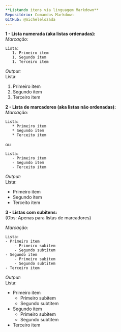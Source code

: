 ```yaml
---  
**Listando itens via linguagem Markdown**  
Repositório: Comandos Markdown  
GitHub: @michelelozada  
---   
```


**1 - Lista numerada (aka listas ordenadas):**  
*Marcação:*  
```
Lista:
   1. Primeiro item 
   1. Segundo item 
   1. Terceiro item 
```

*Output:*  
Lista:
   1. Primeiro item 
   2. Segundo item 
   3. Terceiro item    
   
   
**2 - Lista de marcadores (aka listas não ordenadas):**  
*Marcação:*  
```
Lista:
   * Primeiro item 
   * Segundo item
   * Terceito item
```
ou

```
Lista:
   - Primeiro item 
   - Segundo item
   - Terceito item
```

*Output:*  
Lista:
   * Primeiro item 
   * Segundo item
   * Terceito item
   

**3 - Listas com subitens:**  
(Obs: Apenas para listas de marcadores)  

*Marcação:*  
```
Lista:
- Primeiro item 
	- Primeiro subitem
	- Segundo subtitem
- Segundo item 
	- Primeiro subitem
	- Segundo subtitem
- Terceiro item 
```

*Output:*  
Lista:
- Primeiro item 
	- Primeiro subitem
	- Segundo subtitem
- Segundo item 
	- Primeiro subitem
	- Segundo subtitem
- Terceiro item 